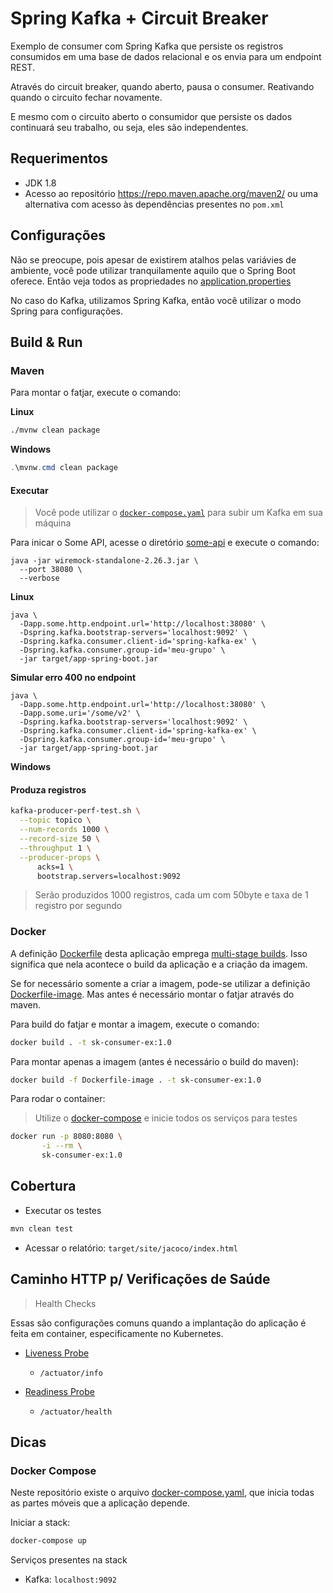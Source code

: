 # Spring Kafka + Circuit Breaker

Exemplo de consumer com Spring Kafka que persiste os registros consumidos
em uma base de dados relacional e os envia para um endpoint REST.

Através do circuit breaker, quando aberto, pausa o consumer. Reativando
quando o circuito fechar novamente.

E mesmo com o circuito aberto o consumidor que persiste os dados continuará
seu trabalho, ou seja, eles são independentes.

## Requerimentos

- JDK 1.8
- Acesso ao repositório https://repo.maven.apache.org/maven2/ ou uma 
alternativa com acesso às dependências presentes no `pom.xml`

## Configurações

Não se preocupe, pois apesar de existirem atalhos pelas variávies
de ambiente, você pode utilizar tranquilamente aquilo que o Spring Boot
oferece. Então veja todos as propriedades no 
[application.properties](./src/main/resources/application.properties)

No caso do Kafka, utilizamos Spring Kafka, então você utilizar 
o modo Spring para configurações.

## Build & Run

### Maven

Para montar o fatjar, execute o comando:

__Linux__

```bash
./mvnw clean package
```

__Windows__

```powershell
.\mvnw.cmd clean package
```

#### Executar

> Você pode utilizar o [`docker-compose.yaml`](./docker-compose.yaml) para
subir um Kafka em sua máquina

Para inicar o Some API, acesse o diretório [some-api](./some-api) e
execute o comando:

```console
java -jar wiremock-standalone-2.26.3.jar \
  --port 38080 \
  --verbose
```

__Linux__

```console
java \
  -Dapp.some.http.endpoint.url='http://localhost:38080' \
  -Dspring.kafka.bootstrap-servers='localhost:9092' \
  -Dspring.kafka.consumer.client-id='spring-kafka-ex' \
  -Dspring.kafka.consumer.group-id='meu-grupo' \
  -jar target/app-spring-boot.jar
```

__Simular erro 400 no endpoint__
```console
java \
  -Dapp.some.http.endpoint.url='http://localhost:38080' \
  -Dapp.some.uri='/some/v2' \
  -Dspring.kafka.bootstrap-servers='localhost:9092' \
  -Dspring.kafka.consumer.client-id='spring-kafka-ex' \
  -Dspring.kafka.consumer.group-id='meu-grupo' \
  -jar target/app-spring-boot.jar
```
__Windows__

#### Produza registros

```bash
kafka-producer-perf-test.sh \
  --topic topico \
  --num-records 1000 \
  --record-size 50 \
  --throughput 1 \
  --producer-props \
      acks=1 \
      bootstrap.servers=localhost:9092
```

> Serão produzidos 1000 registros, cada um com 50byte e taxa de 1 registro
por segundo

### Docker

A definição [Dockerfile](./Dockerfile) desta aplicação emprega 
[multi-stage builds](https://docs.docker.com/develop/develop-images/multistage-build/).
Isso significa que nela acontece o build da aplicação e a criação da imagem.

Se for necessário somente a criar a imagem, pode-se utilizar a definição 
[Dockerfile-image](./Dockerfile-image). Mas antes é necessário montar
o fatjar através do maven.

Para build do fatjar e montar a imagem, execute o comando:

```bash
docker build . -t sk-consumer-ex:1.0
```

Para montar apenas a imagem (antes é necessário o build do maven):

```bash
docker build -f Dockerfile-image . -t sk-consumer-ex:1.0
```

Para rodar o container:

> Utilize o [docker-compose](./docker-compose.yaml) e inicie todos os serviços
para testes

```bash
docker run -p 8080:8080 \
       -i --rm \
       sk-consumer-ex:1.0
```

## Cobertura

- Executar os testes

```bash
mvn clean test
```

- Acessar o relatório: `target/site/jacoco/index.html`

## Caminho HTTP p/ Verificações de Saúde

> Health Checks

Essas são configurações comuns quando a implantação do aplicação 
é feita em container, especificamente no Kubernetes.

- [Liveness Probe](https://kubernetes.io/docs/tasks/configure-pod-container/configure-liveness-readiness-startup-probes/#define-a-liveness-http-request)
  - `/actuator/info`

- [Readiness Probe](https://kubernetes.io/docs/tasks/configure-pod-container/configure-liveness-readiness-startup-probes/#define-readiness-probes)
  - `/actuator/health`

## Dicas

### Docker Compose

Neste repositório existe o arquivo [docker-compose.yaml](./docker-compose.yaml),
que inicia todas as partes móveis que a aplicação depende.

Iniciar a stack:

```bash
docker-compose up
```

Serviços presentes na stack

- Kafka: `localhost:9092`
